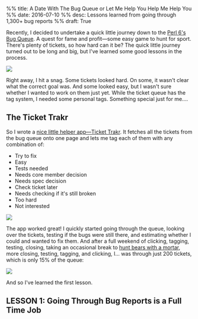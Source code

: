 %% title: A Date With The Bug Queue or Let Me Help You Help Me Help You
%% date: 2016-07-10
%% desc: Lessons learned from going through 1,300+ bug reports
%% draft: True

Recently, I decided to undertake a quick little journey down to the
[Perl 6's Bug Queue](https://rt.perl.org/). A quest for fame and profit—some
easy game to hunt for sport. There's plenty of tickets, so how hard can
it be? The quick little journey turned out to be long and big, but I've
learned some good lessons in the process.

![](/assets/pics/date-with-bug-queue/found-tickets.png)

Right away, I hit a snag. Some tickets looked hard. On some, it wasn't clear
what the correct goal was. And some looked easy, but I wasn't sure whether
I wanted to work on them just yet. While the ticket queue has the tag system,
I needed some personal tags. Something special just for me....

## The Ticket Trakr

So I wrote a [nice little helper app—Ticket
Trakr](https://github.com/zoffixznet/perl6-Ticket-Trakr). It fetches all the
tickets from the bug queue onto one page and lets me tag each of them
with any combination of:

* Try to fix
* Easy
* Tests needed
* Needs core member decision
* Needs spec decision
* Check ticket later
* Needs checking if it's still broken
* Too hard
* Not interested

![](/assets/pics/date-with-bug-queue/trakr.png)

The app worked great! I quickly started going through the queue, looking over
the tickets, testing if the bugs were still there, and estimating whether
I could and wanted to fix them. And after a full weekend of clicking, tagging,
testing, closing, taking an occasional break to
[hunt bears with a mortar](https://www.youtube.com/watch?v=VEsP7XR4EDA),
more closing, testing, tagging, and clicking, I... was through just 200
tickets, which is only 15% of the queue:

![](/assets/pics/date-with-bug-queue/number-done.png)

And so I've learned the first lesson.

## LESSON 1: Going Through Bug Reports is a Full Time Job